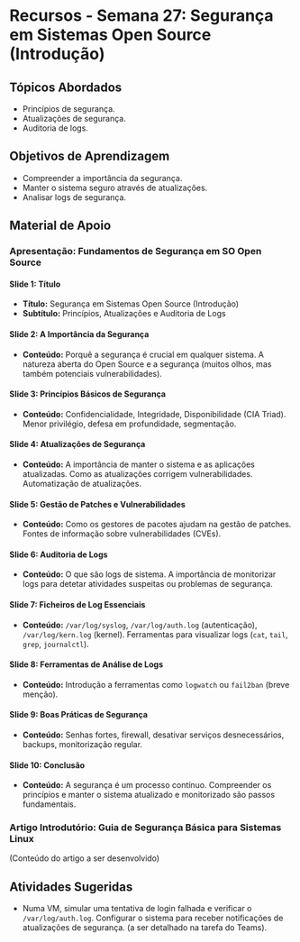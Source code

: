 # Recursos - Semana 27: Segurança em Sistemas Open Source (Introdução)

## Tópicos Abordados
*   Princípios de segurança.
*   Atualizações de segurança.
*   Auditoria de logs.

## Objetivos de Aprendizagem
*   Compreender a importância da segurança.
*   Manter o sistema seguro através de atualizações.
*   Analisar logs de segurança.

## Material de Apoio

### Apresentação: Fundamentos de Segurança em SO Open Source

#### Slide 1: Título
*   **Título:** Segurança em Sistemas Open Source (Introdução)
*   **Subtítulo:** Princípios, Atualizações e Auditoria de Logs

#### Slide 2: A Importância da Segurança
*   **Conteúdo:** Porquê a segurança é crucial em qualquer sistema. A natureza aberta do Open Source e a segurança (muitos olhos, mas também potenciais vulnerabilidades).

#### Slide 3: Princípios Básicos de Segurança
*   **Conteúdo:** Confidencialidade, Integridade, Disponibilidade (CIA Triad). Menor privilégio, defesa em profundidade, segmentação.

#### Slide 4: Atualizações de Segurança
*   **Conteúdo:** A importância de manter o sistema e as aplicações atualizadas. Como as atualizações corrigem vulnerabilidades. Automatização de atualizações.

#### Slide 5: Gestão de Patches e Vulnerabilidades
*   **Conteúdo:** Como os gestores de pacotes ajudam na gestão de patches. Fontes de informação sobre vulnerabilidades (CVEs).

#### Slide 6: Auditoria de Logs
*   **Conteúdo:** O que são logs de sistema. A importância de monitorizar logs para detetar atividades suspeitas ou problemas de segurança.

#### Slide 7: Ficheiros de Log Essenciais
*   **Conteúdo:** `/var/log/syslog`, `/var/log/auth.log` (autenticação), `/var/log/kern.log` (kernel). Ferramentas para visualizar logs (`cat`, `tail`, `grep`, `journalctl`).

#### Slide 8: Ferramentas de Análise de Logs
*   **Conteúdo:** Introdução a ferramentas como `logwatch` ou `fail2ban` (breve menção).

#### Slide 9: Boas Práticas de Segurança
*   **Conteúdo:** Senhas fortes, firewall, desativar serviços desnecessários, backups, monitorização regular.

#### Slide 10: Conclusão
*   **Conteúdo:** A segurança é um processo contínuo. Compreender os princípios e manter o sistema atualizado e monitorizado são passos fundamentais.

### Artigo Introdutório: Guia de Segurança Básica para Sistemas Linux

(Conteúdo do artigo a ser desenvolvido)

## Atividades Sugeridas
*   Numa VM, simular uma tentativa de login falhada e verificar o `/var/log/auth.log`. Configurar o sistema para receber notificações de atualizações de segurança. (a ser detalhado na tarefa do Teams).

